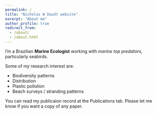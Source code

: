 ```yaml
---
permalink: /
title: "Nicholas W Daudt website"
excerpt: "About me"
author_profile: true
redirect_from: 
  - /about/
  - /about.html
---
```


I’m a Brazilian **Marine Ecologist** working with *marine top predators*, particularly seabirds.

Some of my research interest are:

- Biodiversity patterns
- Distribution
- Plastic pollution
- Beach surveys / stranding patterns

You can read my publicaion record at the Publications tab. Please let me know if you want a copy of any paper.
